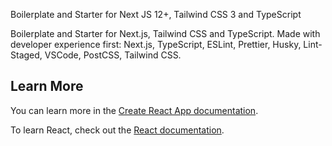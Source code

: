 Boilerplate and Starter for Next JS 12+, Tailwind CSS 3 and TypeScript

Boilerplate and Starter for Next.js, Tailwind CSS and TypeScript. Made with developer experience first: Next.js, TypeScript, ESLint, Prettier, Husky, Lint-Staged, VSCode, PostCSS, Tailwind CSS.



## Learn More

You can learn more in the [Create React App documentation](https://facebook.github.io/create-react-app/docs/getting-started).

To learn React, check out the [React documentation](https://reactjs.org/).